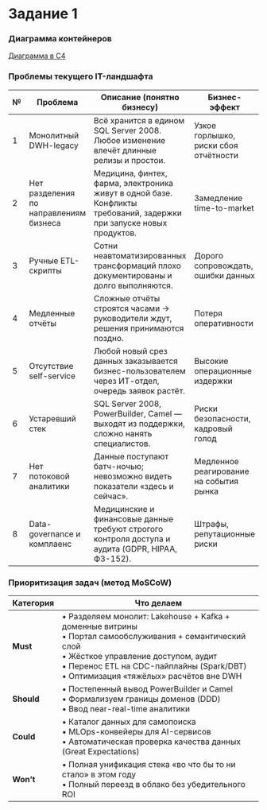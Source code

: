 # Задание 1

### Диаграмма контейнеров

[Диаграмма в C4](./C4.png)

### Проблемы текущего IT-ландшафта

| №   | Проблема                               | Описание (понятно бизнесу)                                                                                           | Бизнес-эффект                           | Сложность решения |
| --- | -------------------------------------- | -------------------------------------------------------------------------------------------------------------------- | --------------------------------------- | ----------------- |
| 1   | Монолитный DWH-legacy                  | Всё хранится в едином SQL Server 2008. Любое изменение влечёт длинные релизы и простои.                              | Узкое горлышко, риски сбоя отчётности   | 🔴 высокая        |
| 2   | Нет разделения по направлениям бизнеса | Медицина, финтех, фарма, электроника живут в одной базе. Конфликты требований, задержки при запуске новых продуктов. | Замедление time-to-market               | 🟠 средняя        |
| 3   | Ручные ETL-скрипты                     | Сотни неавтоматизированных трансформаций плохо документированы и долго выполняются.                                  | Дорого сопровождать, ошибки данных      | 🟠 средняя        |
| 4   | Медленные отчёты                       | Сложные отчёты строятся часами → руководители ждут, решения принимаются поздно.                                      | Потеря оперативности                    | 🟠 средняя        |
| 5   | Отсутствие self-service                | Любой новый срез данных заказывается бизнес-пользователем через ИТ-отдел, очередь заявок растёт.                     | Высокие операционные издержки           | 🟢 низкая         |
| 6   | Устаревший стек                        | SQL Server 2008, PowerBuilder, Camel — выходят из поддержки, сложно нанять специалистов.                             | Риски безопасности, кадровый голод      | 🟠 средняя        |
| 7   | Нет потоковой аналитики                | Данные поступают батч-ночью; невозможно видеть показатели «здесь и сейчас».                                          | Медленное реагирование на события рынка | 🟠 средняя        |
| 8   | Data-governance и комплаенс            | Медицинские и финансовые данные требуют строгого контроля доступа и аудита (GDPR, HIPAA, ФЗ-152).                    | Штрафы, репутационные риски             | 🔴 высокая        |

### Приоритизация задач (метод MoSCoW)

| Категория  | Что делаем                                                                                                                                                                                                                                    |
| ---------- | --------------------------------------------------------------------------------------------------------------------------------------------------------------------------------------------------------------------------------------------- |
| **Must**   | • Разделяем монолит: Lakehouse + Kafka + доменные витрины<br>• Портал самообслуживания + семантический слой<br>• Жёсткое управление доступом, аудит<br>• Перенос ETL на CDC-пайплайны (Spark/DBT)<br>• Оптимизация «тяжёлых» расчётов вне DWH |
| **Should** | • Постепенный вывод PowerBuilder и Camel<br>• Формализуем границы доменов (DDD)<br>• Ввод near-real-time аналитики                                                                                                                            |
| **Could**  | • Каталог данных для самопоиска<br>• MLOps-конвейеры для AI-сервисов<br>• Автоматическая проверка качества данных (Great Expectations)                                                                                                        |
| **Won’t**  | • Полная унификация стека «во что бы то ни стало» в этом году<br>• Полный переезд в облако без убедительного ROI                                                                                                                              |
